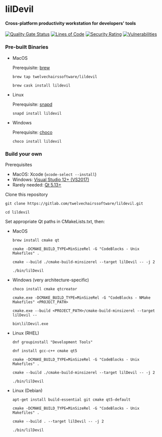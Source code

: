 # lilDevil
#### Cross-platform productivity workstation for developers' tools 
[![Quality Gate Status](https://sonarcloud.io/api/project_badges/measure?project=twelvechairssoftware_lildevil&metric=alert_status&token=4329843c47a53da188d303a7358d7d97f9d58e94)](https://sonarcloud.io/dashboard?id=twelvechairssoftware_lildevil)
[![Lines of Code](https://sonarcloud.io/api/project_badges/measure?project=twelvechairssoftware_lildevil&metric=ncloc&token=4329843c47a53da188d303a7358d7d97f9d58e94)](https://sonarcloud.io/dashboard?id=twelvechairssoftware_lildevil)
[![Security Rating](https://sonarcloud.io/api/project_badges/measure?project=twelvechairssoftware_lildevil&metric=security_rating&token=4329843c47a53da188d303a7358d7d97f9d58e94)](https://sonarcloud.io/dashboard?id=twelvechairssoftware_lildevil)
[![Vulnerabilities](https://sonarcloud.io/api/project_badges/measure?project=twelvechairssoftware_lildevil&metric=vulnerabilities&token=4329843c47a53da188d303a7358d7d97f9d58e94)](https://sonarcloud.io/dashboard?id=twelvechairssoftware_lildevil)
### Pre-built Binaries

- MacOS
    
  Prerequisite: [brew](https://brew.sh)

  `brew tap twelvechairssoftware/lildevil`
  
  `brew cask install lildevil`

- Linux

  Prerequisite: [snapd](https://snapcraft.io/docs/installing-snapd)
  
  `snapd install lildevil`

- Windows

  Prerequisite: [choco](https://chocolatey.org/install)
  
  `choco install lildevil`

### Build your own
Prerequisites
 - MacOS: Xcode (`xcode-select --install`)
 - Windows: [Visual Studio 12+ (VS2017)](https://visualstudio.microsoft.com/vs/community/)
 - Rarely needed: [Qt 5.13+](https://www.qt.io/download-qt-installer)


Clone this repository

  `git clone https://gitlab.com/twelvechairssoftware/lildevil.git`
  
  `cd lildevil`

Set appropriate Qt paths in CMakeLists.txt, then:

 - MacOS
       
      `brew install cmake qt`
      
      `cmake -DCMAKE_BUILD_TYPE=MinSizeRel -G "CodeBlocks - Unix Makefiles" .`
 
      `cmake --build ./cmake-build-minsizerel --target lilDevil -- -j 2`
      
      `./bin/lilDevil`
 
 - Windows (very architecture-specific)
 
      `choco install cmake qtcreator`
      
      `cmake.exe -DCMAKE_BUILD_TYPE=MinSizeRel -G "CodeBlocks - NMake Makefiles" <PROJECT_PATH>`

      `cmake.exe --build <PROJECT_PATH>/cmake-build-minsizerel --target lilDevil --`
      
      `bin\lilDevil.exe`

 - Linux (RHEL)
       
      `dnf groupinstall "Development Tools"`
      
      `dnf install gcc-c++ cmake qt5`
      
      `cmake -DCMAKE_BUILD_TYPE=MinSizeRel -G "CodeBlocks - Unix Makefiles" .`
 
      `cmake --build ./cmake-build-minsizerel --target lilDevil -- -j 2`
      
      `./bin/lilDevil`

 - Linux (Debian)
             
      `apt-get install build-essential git cmake qt5-default`
      
      `cmake -DCMAKE_BUILD_TYPE=MinSizeRel -G "CodeBlocks - Unix Makefiles" .`
 
      `cmake --build . --target lilDevil -- -j 2`
      
      `./bin/lilDevil`
